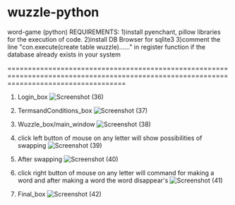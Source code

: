 # wuzzle-python
word-game (python)
REQUIREMENTS:
1)install pyenchant, pillow libraries for the execution of code.
2)install DB Browser for sqlite3
3)comment the line "con.execute(create table wuzzle)......" in register function if the database already exists in your system

=========================================================================================================================================

1. Login_box
![Screenshot (36)](https://user-images.githubusercontent.com/47757720/54480376-cc5f7380-484d-11e9-86ac-1346eacb3d05.png)

2. TermsandConditions_box
![Screenshot (37)](https://user-images.githubusercontent.com/47757720/54480377-ce293700-484d-11e9-8422-b383fc8d5042.png)

3. Wuzzle_box/main_window
![Screenshot (38)](https://user-images.githubusercontent.com/47757720/54480378-cf5a6400-484d-11e9-90c3-09344220273a.png)

4. click left button of mouse on any letter will show possibilities of swapping
![Screenshot (39)](https://user-images.githubusercontent.com/47757720/54480379-d1242780-484d-11e9-85eb-d123ea9956ba.png)

5. After swapping 
![Screenshot (40)](https://user-images.githubusercontent.com/47757720/54480380-d2555480-484d-11e9-858d-4f3d7f619edb.png)

6. click right button of mouse on any letter will command for making a word and after making a word the word disappear's
![Screenshot (41)](https://user-images.githubusercontent.com/47757720/54480383-d41f1800-484d-11e9-8d22-24b6aa20cf36.png)

7. Final_box
![Screenshot (42)](https://user-images.githubusercontent.com/47757720/54480384-d5e8db80-484d-11e9-8b4e-e78a97cbaf12.png)

